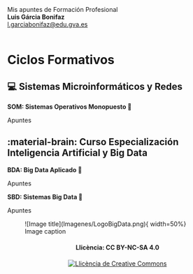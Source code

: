
<div class="titulo">
  Mis apuntes de Formación Profesional
</div>

<div class="autor">
  <b>Luis Gárcia Bonifaz</b><br>
  <a href="mailto:l.garciabonifaz@edu.gva.es">l.garciabonifaz@edu.gva.es</a>
</div>
<br>

<!-- # Apuntes de Formación Profesional -->
# Ciclos Formativos
## :computer: Sistemas Microinformáticos y Redes

<div class="bloque-cyan">
  <p><strong>SOM: Sistemas Operativos Monopuesto 🚧</strong></p>
  <p>Apuntes</p>
</div>

## :material-brain: Curso Especialización Inteligencia Artificial y Big Data

<div class="contenedor-flex">
  <div class="bloque-verde">
    <p><strong>BDA: Big Data Aplicado 🚧</strong></p>
    <p>Apuntes</p>
  </div>
  <div class="bloque-naranja">
    <p><strong>SBD: Sistemas Big Data 🚧</strong></p>
    <p>Apuntes</p>
  </div>
</div>

<!-- **Última actualización:** {{ git_revision_date_localized }} -->

<figure markdown="span">
  ![Image title](Imagenes/LogoBigData.png){ width=50%}
  <figcaption>Image caption</figcaption>
</figure>


<div style="text-align: center; margin-top: 20px;">
  <b>Llicència: CC BY-NC-SA 4.0</b>
</div>

<div style="text-align: center; margin-top: 20px;">
  <a rel="license" href="http://creativecommons.org/licenses/by-nc-sa/4.0/"><img alt="Llicència de Creative Commons" style="border-width:0" src="https://i.creativecommons.org/l/by-nc-sa/4.0/88x31.png" /></a>
</div>
